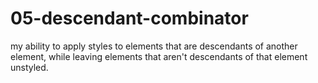 # 05-descendant-combinator
my ability to apply styles to elements that are descendants of another element, while leaving elements that aren't descendants of that element unstyled.
